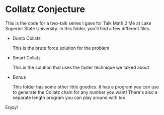 # Collatz Conjecture

This is the code for a two-talk series I gave for Talk Math 2 Me at Lake Superior State University. In this folder, you'll find a few different files.

- Dumb Collatz

  This is the brute force solution for the problem

- Smart Collatz

  This is the solution that uses the faster technique we talked about

- Bonus

  This folder has some other little goodies. It has a program you can use to generate the Collatz chain for any number you want! There's also a separate length program you can play around with too.

Enjoy!
